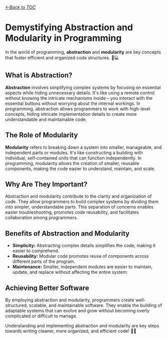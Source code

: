 *[&larr;Back to TOC](0_TOC.md)*

# Demystifying Abstraction and Modularity in Programming

In the world of programming, **abstraction** and **modularity** are key concepts that foster efficient and organized code structures. 🧩💻

## What is Abstraction?

**Abstraction** involves simplifying complex systems by focusing on essential aspects while hiding unnecessary details. It's like using a remote control without knowing the intricate mechanisms inside – you interact with the essential buttons without worrying about the internal workings. In programming, abstraction allows programmers to work with high-level concepts, hiding intricate implementation details to create more understandable and maintainable code.

## The Role of Modularity

**Modularity** refers to breaking down a system into smaller, manageable, and independent parts or modules. It's like constructing a building with individual, self-contained units that can function independently. In programming, modularity allows the creation of smaller, reusable components, making the code easier to understand, maintain, and scale.

## Why Are They Important?

Abstraction and modularity contribute to the clarity and organization of code. They allow programmers to build complex systems by dividing them into simpler, understandable parts. This separation of concerns enables easier troubleshooting, promotes code reusability, and facilitates collaboration among programmers.

## Benefits of Abstraction and Modularity

- **Simplicity:** Abstracting complex details simplifies the code, making it easier to comprehend.
- **Reusability:** Modular code promotes reuse of components across different parts of the program.
- **Maintenance:** Smaller, independent modules are easier to maintain, update, and replace without affecting the entire system.

## Achieving Better Software

By employing abstraction and modularity, programmers create well-structured, scalable, and maintainable software. They enable the building of adaptable systems that can evolve and grow without becoming overly complicated or difficult to manage.

Understanding and implementing abstraction and modularity are key steps towards writing cleaner, more organized, and efficient code! 🌟🔧
